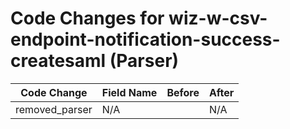 # Code Changes for wiz-w-csv-endpoint-notification-success-createsaml (Parser)

| Code Change | Field Name | Before | After |
|-------------|------------|--------|-------|
| removed_parser | N/A |  | N/A |